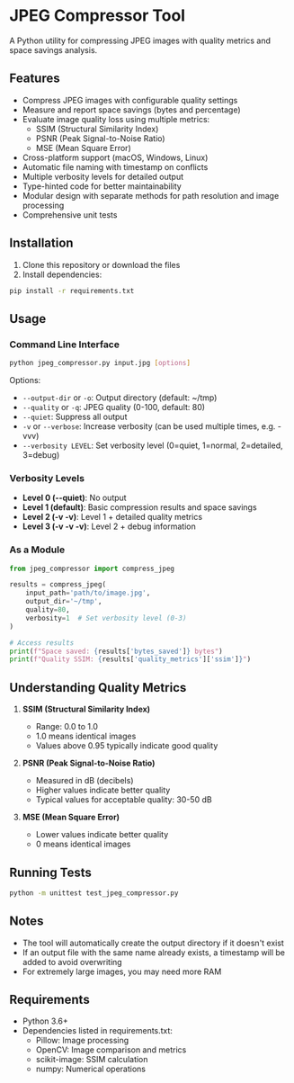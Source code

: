 # JPEG Compressor Tool

A Python utility for compressing JPEG images with quality metrics and space savings analysis.

## Features

- Compress JPEG images with configurable quality settings
- Measure and report space savings (bytes and percentage)
- Evaluate image quality loss using multiple metrics:
  - SSIM (Structural Similarity Index)
  - PSNR (Peak Signal-to-Noise Ratio)
  - MSE (Mean Square Error)
- Cross-platform support (macOS, Windows, Linux)
- Automatic file naming with timestamp on conflicts
- Multiple verbosity levels for detailed output
- Type-hinted code for better maintainability
- Modular design with separate methods for path resolution and image processing
- Comprehensive unit tests

## Installation

1. Clone this repository or download the files
2. Install dependencies:

```bash
pip install -r requirements.txt
```

## Usage

### Command Line Interface

```bash
python jpeg_compressor.py input.jpg [options]
```

Options:
- `--output-dir` or `-o`: Output directory (default: ~/tmp)
- `--quality` or `-q`: JPEG quality (0-100, default: 80)
- `--quiet`: Suppress all output
- `-v` or `--verbose`: Increase verbosity (can be used multiple times, e.g. -vvv)
- `--verbosity LEVEL`: Set verbosity level (0=quiet, 1=normal, 2=detailed, 3=debug)

### Verbosity Levels

- **Level 0 (--quiet)**: No output
- **Level 1 (default)**: Basic compression results and space savings
- **Level 2 (-v -v)**: Level 1 + detailed quality metrics 
- **Level 3 (-v -v -v)**: Level 2 + debug information

### As a Module

```python
from jpeg_compressor import compress_jpeg

results = compress_jpeg(
    input_path='path/to/image.jpg',
    output_dir='~/tmp',
    quality=80,
    verbosity=1  # Set verbosity level (0-3)
)

# Access results
print(f"Space saved: {results['bytes_saved']} bytes")
print(f"Quality SSIM: {results['quality_metrics']['ssim']}")
```

## Understanding Quality Metrics

1. **SSIM (Structural Similarity Index)**
   - Range: 0.0 to 1.0
   - 1.0 means identical images
   - Values above 0.95 typically indicate good quality

2. **PSNR (Peak Signal-to-Noise Ratio)**
   - Measured in dB (decibels)
   - Higher values indicate better quality
   - Typical values for acceptable quality: 30-50 dB

3. **MSE (Mean Square Error)**
   - Lower values indicate better quality
   - 0 means identical images

## Running Tests

```bash
python -m unittest test_jpeg_compressor.py
```

## Notes

- The tool will automatically create the output directory if it doesn't exist
- If an output file with the same name already exists, a timestamp will be added to avoid overwriting
- For extremely large images, you may need more RAM

## Requirements

- Python 3.6+
- Dependencies listed in requirements.txt:
  - Pillow: Image processing
  - OpenCV: Image comparison and metrics
  - scikit-image: SSIM calculation
  - numpy: Numerical operations